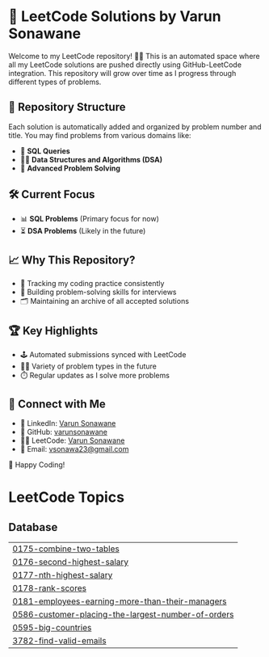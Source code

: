 # 🚀 LeetCode Solutions by Varun Sonawane

Welcome to my LeetCode repository! 👨‍💻 This is an automated space where all my LeetCode solutions are pushed directly using GitHub-LeetCode integration. This repository will grow over time as I progress through different types of problems.

## 📂 Repository Structure
Each solution is automatically added and organized by problem number and title. You may find problems from various domains like:
- 🐘 **SQL Queries**
- 🧑‍💻 **Data Structures and Algorithms (DSA)**
- 🧠 **Advanced Problem Solving**

## 🛠️ Current Focus
- 📊 **SQL Problems** (Primary focus for now)
- ⏳ **DSA Problems** (Likely in the future)

## 📈 Why This Repository?
- 📝 Tracking my coding practice consistently
- 🚀 Building problem-solving skills for interviews
- 🗂️ Maintaining an archive of all accepted solutions

## 🏆 Key Highlights
- 🕹️ Automated submissions synced with LeetCode
- 🧑‍💻 Variety of problem types in the future
- ⏱️ Regular updates as I solve more problems

## 🔗 Connect with Me
- 📝 LinkedIn: [Varun Sonawane](https://www.linkedin.com/in/varun-sonawane)
- 🐙 GitHub: [varunsonawane](https://github.com/varunsonawane)
- 🧑‍💻 LeetCode: [Varun Sonawane](https://leetcode.com/u/vsonawane)
- 📧 Email: vsonawa23@gmail.com

🚀 Happy Coding!


<!---LeetCode Topics Start-->
# LeetCode Topics
## Database
|  |
| ------- |
| [0175-combine-two-tables](https://github.com/varunsonawane/LeetCode/tree/master/0175-combine-two-tables) |
| [0176-second-highest-salary](https://github.com/varunsonawane/LeetCode/tree/master/0176-second-highest-salary) |
| [0177-nth-highest-salary](https://github.com/varunsonawane/LeetCode/tree/master/0177-nth-highest-salary) |
| [0178-rank-scores](https://github.com/varunsonawane/LeetCode/tree/master/0178-rank-scores) |
| [0181-employees-earning-more-than-their-managers](https://github.com/varunsonawane/LeetCode/tree/master/0181-employees-earning-more-than-their-managers) |
| [0586-customer-placing-the-largest-number-of-orders](https://github.com/varunsonawane/LeetCode/tree/master/0586-customer-placing-the-largest-number-of-orders) |
| [0595-big-countries](https://github.com/varunsonawane/LeetCode/tree/master/0595-big-countries) |
| [3782-find-valid-emails](https://github.com/varunsonawane/LeetCode/tree/master/3782-find-valid-emails) |
<!---LeetCode Topics End-->